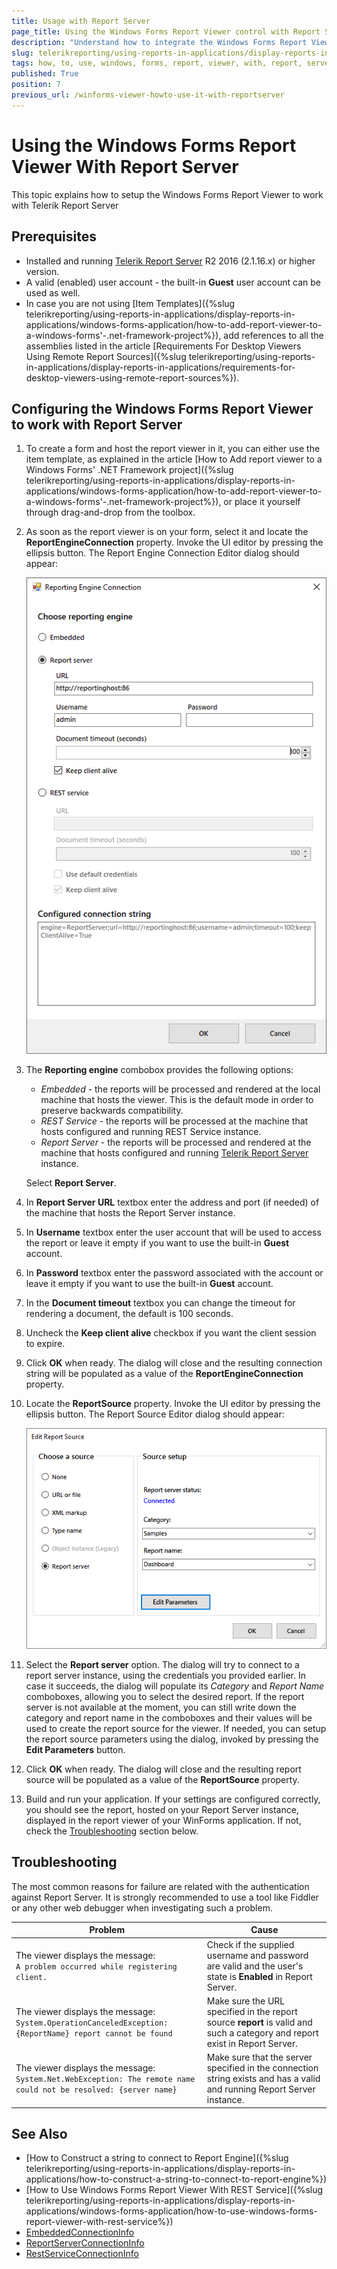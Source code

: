```yaml
---
title: Usage with Report Server
page_title: Using the Windows Forms Report Viewer control with Report Server Explained
description: "Understand how to integrate the Windows Forms Report Viewer control with a Report Server instance, using the provided steps. See the prerequisites and common troubleshooting steps."
slug: telerikreporting/using-reports-in-applications/display-reports-in-applications/windows-forms-application/how-to-use-windows-forms-report-viewer-with-report-server
tags: how, to, use, windows, forms, report, viewer, with, report, server
published: True
position: 7
previous_url: /winforms-viewer-howto-use-it-with-reportserver
---
```


# Using the Windows Forms Report Viewer With Report Server

This topic explains how to setup the Windows Forms Report Viewer to work with Telerik Report Server

## Prerequisites

* Installed and running [Telerik Report Server](https://docs.telerik.com/report-server/introduction) R2 2016 (2.1.16.x) or higher version.
* A valid (enabled) user account - the built-in __Guest__ user account can be used as well.
* In case you are not using [Item Templates]({%slug telerikreporting/using-reports-in-applications/display-reports-in-applications/windows-forms-application/how-to-add-report-viewer-to-a-windows-forms'-.net-framework-project%}), add references to all the assemblies listed in the article [Requirements For Desktop Viewers Using Remote Report Sources]({%slug telerikreporting/using-reports-in-applications/display-reports-in-applications/requirements-for-desktop-viewers-using-remote-report-sources%}).

## Configuring the Windows Forms Report Viewer to work with Report Server

1. To create a form and host the report viewer in it, you can either use the item template, as explained in the article [How to Add report viewer to a Windows Forms' .NET Framework project]({%slug telerikreporting/using-reports-in-applications/display-reports-in-applications/windows-forms-application/how-to-add-report-viewer-to-a-windows-forms'-.net-framework-project%}), or place it yourself through drag-and-drop from the toolbox.
1. As soon as the report viewer is on your form, select it and locate the __ReportEngineConnection__ property. Invoke the UI editor by pressing the ellipsis button. The Report Engine Connection Editor dialog should appear:

	![Image of the Windows Forms Reporting Engine Connection Editor window.](images/WinformsConnectionEditor.png)

1. The __Reporting engine__ combobox provides the following options:

	+ *Embedded* - the reports will be processed and rendered at the local machine that hosts the viewer. This is the default mode in order to preserve backwards compatibility.
	+ *REST Service* - the reports will be processed at the machine that hosts configured and running REST Service instance.
	+ *Report Server* - the reports will be processed and rendered at the machine that hosts configured and running [Telerik Report Server](https://docs.telerik.com/report-server/introduction) instance.

	Select __Report Server__.

1. In __Report Server URL__ textbox enter the address and port (if needed) of the machine that hosts the Report Server instance.
1. In __Username__ textbox enter the user account that will be used to access the report or leave it empty if you want to use the built-in __Guest__ account.
1. In __Password__ textbox enter the password associated with the account or leave it empty if you want to use the built-in __Guest__ account.
1. In the __Document timeout__ textbox you can change the timeout for rendering a document, the default is 100 seconds.
1. Uncheck the __Keep client alive__ checkbox if you want the client session to expire.
1. Click __OK__ when ready. The dialog will close and the resulting connection string will be populated as a value of the __ReportEngineConnection__ property.
1. Locate the __ReportSource__ property. Invoke the UI editor by pressing the ellipsis button. The Report Source Editor dialog should appear:

   ![Image of the Windows Forms Report Source Editor window.](images/WinformsReportSourceEditor.png)

1. Select the __Report server__ option. The dialog will try to connect to a report server instance, using the credentials you provided earlier. In case it succeeds, the dialog will populate its *Category* and *Report Name* comboboxes, allowing you to select the desired report. If the report server is not available at the moment, you can still write down the category and report name in the comboboxes and their values will be used to create the report source for the viewer. If needed, you can setup the report source parameters using the dialog, invoked by pressing the __Edit Parameters__ button.
1. Click __OK__ when ready. The dialog will close and the resulting report source will be populated as a value of the __ReportSource__ property.
1. Build and run your application. If your settings are configured correctly, you should see the report, hosted on your Report Server instance, displayed in the report viewer of your WinForms application. If not, check the [Troubleshooting](#Troubleshooting) section below.

## Troubleshooting

The most common reasons for failure are related with the authentication against Report Server. It is strongly recommended to use a tool like Fiddler or any other web debugger when investigating such a problem.

| Problem | Cause |
| ------ | ------ |
|The viewer displays the message:<br />`A problem occurred while registering client.`|Check if the supplied username and password are valid and the user's state is __Enabled__ in Report Server.|
|The viewer displays the message:<br />`System.OperationCanceledException: {ReportName} report cannot be found`|Make sure the URL specified in the report source __report__ is valid and such a category and report exist in Report Server.|
|The viewer displays the message:<br />`System.Net.WebException: The remote name could not be resolved: {server name}`|Make sure that the server specified in the connection string exists and has a valid and running Report Server instance.|

## See Also

* [How to Construct a string to connect to Report Engine]({%slug telerikreporting/using-reports-in-applications/display-reports-in-applications/how-to-construct-a-string-to-connect-to-report-engine%})
* [How to Use Windows Forms Report Viewer With REST Service]({%slug telerikreporting/using-reports-in-applications/display-reports-in-applications/windows-forms-application/how-to-use-windows-forms-report-viewer-with-rest-service%})
* [EmbeddedConnectionInfo](/reporting/api/Telerik.ReportViewer.Common.EmbeddedConnectionInfo)
* [ReportServerConnectionInfo](/reporting/api/Telerik.ReportViewer.Common.ReportServerConnectionInfo)
* [RestServiceConnectionInfo](/reporting/api/Telerik.ReportViewer.Common.RestServiceConnectionInfo)
